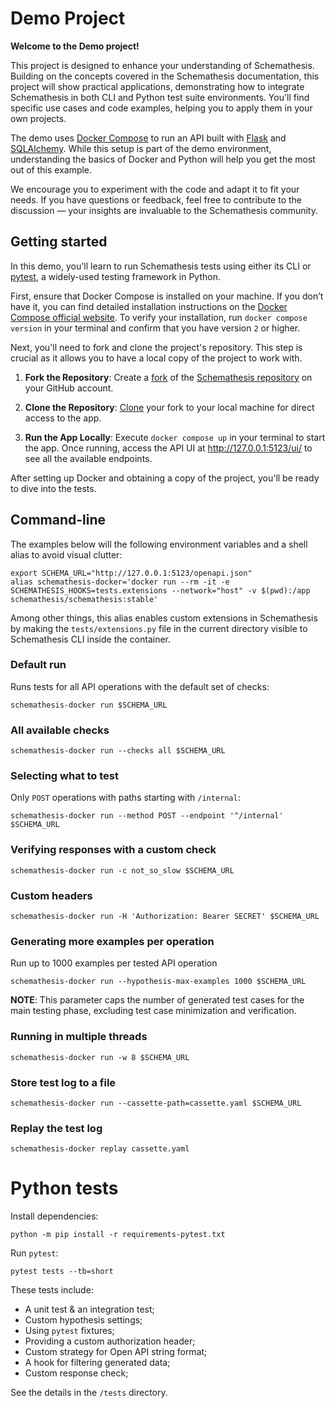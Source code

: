 # Demo Project

**Welcome to the Demo project!**

This project is designed to enhance your understanding of Schemathesis.
Building on the concepts covered in the Schemathesis documentation, this project will show practical applications, demonstrating how to integrate Schemathesis in both CLI and Python test suite environments.
You'll find specific use cases and code examples, helping you to apply them in your own projects.

The demo uses [Docker Compose](https://docs.docker.com/compose/) to run an API built with [Flask](https://flask.palletsprojects.com/en/3.0.x/) and [SQLAlchemy](https://www.sqlalchemy.org/).
While this setup is part of the demo environment, understanding the basics of Docker and Python will help you get the most out of this example.

We encourage you to experiment with the code and adapt it to fit your needs.
If you have questions or feedback, feel free to contribute to the discussion — your insights are invaluable to the Schemathesis community.

## Getting started

In this demo, you'll learn to run Schemathesis tests using either its CLI or [pytest](https://docs.pytest.org/en/7.4.x/), a widely-used testing framework in Python.

First, ensure that Docker Compose is installed on your machine. If you don’t have it, you can find detailed installation instructions on the [Docker Compose official website](https://docs.docker.com/compose/install/).
To verify your installation, run `docker compose version` in your terminal and confirm that you have version `2` or higher.

Next, you'll need to fork and clone the project's repository. This step is crucial as it allows you to have a local copy of the project to work with.

1. **Fork the Repository**: Create a [fork](https://docs.github.com/en/get-started/quickstart/fork-a-repo#forking-a-repository) of the [Schemathesis repository](https://github.com/schemathesis/schemathesis) on your GitHub account.

2. **Clone the Repository**: [Clone](https://docs.github.com/en/get-started/quickstart/fork-a-repo#cloning-your-forked-repository) your fork to your local machine for direct access to the app.

3. **Run the App Locally**: Execute `docker compose up` in your terminal to start the app. Once running, access the API UI at http://127.0.0.1:5123/ui/ to see all the available endpoints.

After setting up Docker and obtaining a copy of the project, you'll be ready to dive into the tests.

## Command-line

The examples below will the following environment variables and a shell alias to avoid visual clutter:

```shell
export SCHEMA_URL="http://127.0.0.1:5123/openapi.json"
alias schemathesis-docker='docker run --rm -it -e SCHEMATHESIS_HOOKS=tests.extensions --network="host" -v $(pwd):/app schemathesis/schemathesis:stable'
```

Among other things, this alias enables custom extensions in Schemathesis by making the `tests/extensions.py` file in the current directory visible to Schemathesis CLI inside the container.

### Default run

Runs tests for all API operations with the default set of checks:

```shell
schemathesis-docker run $SCHEMA_URL
```

### All available checks

```shell
schemathesis-docker run --checks all $SCHEMA_URL
```

### Selecting what to test

Only `POST` operations with paths starting with `/internal`:

```shell
schemathesis-docker run --method POST --endpoint '^/internal' $SCHEMA_URL
```

### Verifying responses with a custom check

```shell
schemathesis-docker run -c not_so_slow $SCHEMA_URL
```

### Custom headers

```shell
schemathesis-docker run -H 'Authorization: Bearer SECRET' $SCHEMA_URL
```

### Generating more examples per operation

Run up to 1000 examples per tested API operation

```shell
schemathesis-docker run --hypothesis-max-examples 1000 $SCHEMA_URL
```

**NOTE**: This parameter caps the number of generated test cases for the main testing phase, excluding test case minimization and verification.

### Running in multiple threads

```shell
schemathesis-docker run -w 8 $SCHEMA_URL
```

### Store test log to a file

```shell
schemathesis-docker run --cassette-path=cassette.yaml $SCHEMA_URL
```

### Replay the test log

```shell
schemathesis-docker replay cassette.yaml
```

# Python tests

Install dependencies:

```shell
python -m pip install -r requirements-pytest.txt
```

Run `pytest`:

```shell
pytest tests --tb=short
```

These tests include:

- A unit test & an integration test;
- Custom hypothesis settings;
- Using `pytest` fixtures;
- Providing a custom authorization header;
- Custom strategy for Open API string format;
- A hook for filtering generated data;
- Custom response check;

See the details in the `/tests` directory.
